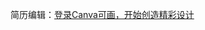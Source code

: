 简历编辑：[登录Canva可画，开始创造精彩设计](https://www.canva.cn/login/?redirect=%2Fdesign%2FDAGQyHNyETY%2FyUVkSpm-oJQhuHPhWWYHvQ%2Fedit)
